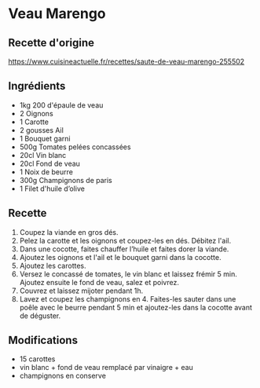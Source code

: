 # Veau Marengo

## Recette d'origine
https://www.cuisineactuelle.fr/recettes/saute-de-veau-marengo-255502

## Ingrédients
- 1kg 200 d'épaule de veau
- 2 Oignons
- 1 Carotte
- 2 gousses Ail
- 1 Bouquet garni
- 500g Tomates pelées concassées
- 20cl Vin blanc
- 20cl Fond de veau
- 1 Noix de beurre
- 300g Champignons de paris
- 1 Filet d'huile d’olive

## Recette
1. Coupez la viande en gros dés.
1. Pelez la carotte et les oignons et coupez-les en dés. Débitez l'ail.
1. Dans une cocotte, faites chauffer l’huile et faites dorer la viande.
1. Ajoutez les oignons et l'ail et le bouquet garni dans la cocotte.
1. Ajoutez les carottes.
1. Versez le concassé de tomates, le vin blanc et laissez frémir 5 min. Ajoutez ensuite le fond de veau, salez et poivrez.
1. Couvrez et laissez mijoter pendant 1h.
1. Lavez et coupez les champignons en 4. Faites-les sauter dans une poêle avec le beurre pendant 5 min et ajoutez-les dans la cocotte avant de déguster.

## Modifications
- 15 carottes
- vin blanc + fond de veau remplacé par vinaigre + eau
- champignons en conserve
